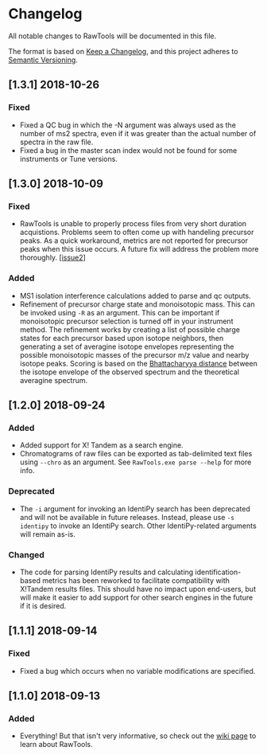 # Changelog
All notable changes to RawTools will be documented in this file.

The format is based on [Keep a Changelog](https://keepachangelog.com/en/1.0.0/),
and this project adheres to [Semantic Versioning](https://semver.org/spec/v2.0.0.html).

## [1.3.1] 2018-10-26
### Fixed
- Fixed a QC bug in which the -N argument was always used as the number of ms2 spectra, even if it was greater than the actual number of spectra in the raw file.
- Fixed a bug in the master scan index would not be found for some instruments or Tune versions.

## [1.3.0] 2018-10-09
### Fixed
- RawTools is unable to properly process files from very short duration acquistions. Problems seem to often come up with handeling precursor peaks. As a quick workaround, metrics are not reported for precursor peaks when this issue occurs. A future fix will address the problem more thoroughly. [[issue2]](https://github.com/kevinkovalchik/RawTools/issues/2)

### Added
- MS1 isolation interference calculations added to parse and qc outputs.
- Refinement of precursor charge state and monoisotopic mass. This can be invoked using `-R` as an argument. This can be important if monoisotopic precursor selection is turned off in your instrument method. The refinement works by creating a list of possible charge states for each precursor based upon isotope neighbors, then generating a set of averagine isotope envelopes representing the possible monoisotopic masses of the precursor m/z value and nearby isotope peaks. Scoring is based on the [Bhattacharyya distance](https://en.wikipedia.org/wiki/Bhattacharyya_distance) between the isotope envelope of the observed spectrum and the theoretical averagine spectrum.

## [1.2.0] 2018-09-24
### Added
- Added support for X! Tandem as a search engine.
- Chromatograms of raw files can be exported as tab-delimited text files using `--chro` as an argument. See `RawTools.exe parse --help` for more info.

### Deprecated
- The `-i` argument for invoking an IdentiPy search has been deprecated and will not be available in future releases. Instead, please use `-s identipy` to
invoke an IdentiPy search. Other IdentiPy-related arguments will remain as-is.

### Changed
- The code for parsing IdentiPy results and calculating identification-based metrics has been reworked to facilitate compatibility with X!Tandem results files.
This should have no impact upon end-users, but will make it easier to add support for other search engines in the future if it is desired.

## [1.1.1] 2018-09-14
### Fixed
- Fixed a bug which occurs when no variable modifications are specified.

## [1.1.0] 2018-09-13
### Added
- Everything! But that isn't very informative, so check out the [wiki page](https://github.com/kevinkovalchik/RawTools/wiki) to learn about RawTools.

